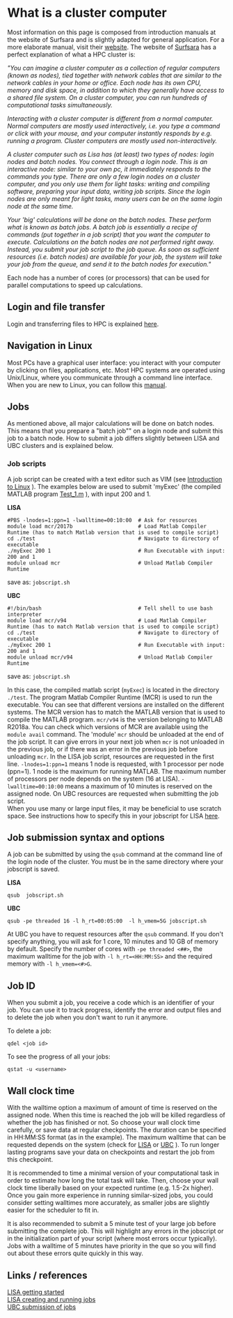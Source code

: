 # What is a cluster computer

Most information on this page is composed from introduction manuals at the website of Surfsara and is slightly adapted for general application. For a more elaborate manual, visit their [website](https://userinfo.surfsara.nl/systems/lisa/getting-started).
The website of [Surfsara](https://userinfo.surfsara.nl/systems/lisa/getting-started) has a perfect explanation of what a HPC cluster is:

_"You can imagine a cluster computer as a collection of regular computers (known as nodes), tied together with network cables that are similar to the network cables in your home or office. Each node has its own CPU, memory and disk space, in addition to which they generally have access to a shared file system. On a cluster computer, you can run hundreds of computational tasks simultaneously._

_Interacting with a cluster computer is different from a normal computer. Normal computers are mostly used interactively, i.e. you type a command or click with your mouse, and your computer instantly responds by e.g. running a program. Cluster computers are mostly used non-interactively._ 

_A cluster computer such as Lisa has (at least) two types of nodes: login nodes and batch nodes. You connect through a login node. This is an interactive node: similar to your own pc, it immediately responds to the commands you type. There are only a few login nodes on a cluster computer, and you only use them for light tasks: writing and compiling software, preparing your input data, writing job scripts. Since the login nodes are only meant for light tasks, many users can be on the same login node at the same time._

_Your 'big' calculations will be done on the batch nodes. These perform what is known as batch jobs. A batch job is essentially a recipe of commands (put together in a job script) that you want the computer to execute. Calculations on the batch nodes are not performed right away. Instead, you submit your job script to the job queue. As soon as sufficient resources (i.e. batch nodes) are available for your job, the system will take your job from the queue, and send it to the batch nodes for execution."_ 

Each node has a number of cores (or processors) that can be used for parallel computations to speed up calculations.

## Login and file transfer 

Login and transferring files to HPC is explained [here](./ssh.md).

## Navigation in Linux

Most PCs have a graphical user interface: you interact with your computer by clicking on files, applications, etc. Most HPC systems are operated using Unix/Linux, where you communicate through a command line interface. When you are new to Linux, you can follow this [manual](./Linux_intro.md).

## Jobs

As mentioned above, all major calculations will be done on batch nodes. This means that you prepare a "batch job"" on a login node and submit this job to a batch node. How to submit a job differs slightly between LISA and UBC clusters and is explained below.


### Job scripts

A job script can be created with a text editor such as VIM (see [Introduction to Linux](./Linux_intro.md) ). 
The examples below are used to submit 'myExec' (the compiled MATLAB program [Test_1.m](./Test_1.m) ), with input 200 and 1. 

**LISA**

```
#PBS -lnodes=1:ppn=1 -lwalltime=00:10:00  # Ask for resources
module load mcr/2017b                     # Load Matlab Compiler Runtime (has to match Matlab version that is used to compile script)
cd ./test                                 # Navigate to directory of executable
./myExec 200 1                            # Run Executable with input: 200 and 1
module unload mcr                         # Unload Matlab Compiler Runtime 
```
save as: `jobscript.sh`

**UBC**

```
#!/bin/bash                               # Tell shell to use bash interpreter
module load mcr/v94                       # Load Matlab Compiler Runtime (has to match Matlab version that is used to compile script)
cd ./test                                 # Navigate to directory of executable
./myExec 200 1                            # Run Executable with input: 200 and 1
module unload mcr/v94                     # Unload Matlab Compiler Runtime
```
save as: `jobscript.sh`

In this case, the compiled matlab script (`myExec`) is located in the directory `./test`. The program Matlab Compiler Runtime (MCR) is used to run the executable. You can see that different versions are installed on the different systems. The MCR version has to match the MATLAB version that is used to compile the MATLAB program. `mcr/v94` is the version belonging to MATLAB R2018a. You can check which versions of MCR are available using the `module avail` command. The 'module' `mcr` should be unloaded at the end of the job script. It can give errors in your next job when `mcr` is not unloaded in the previous job, or if there was an error in the previous job before unloading `mcr`. In the LISA job script, resources are requested in the first line. `-lnodes=1:ppn=1` means 1 node is requested, with 1 processor per node (ppn=1). 1 node is the maximum for running MATLAB. The maximum number of processors per node depends on the system (16 at LISA). `-lwalltime=00:10:00` means a maximum of 10 minutes is reserved on the assigned node. 
On UBC resources are requested when submitting the job script.  
When you use many or large input files, it may be beneficial to use scratch space. See instructions how to specify this in your jobscript for LISA [here](https://userinfo.surfsara.nl/systems/lisa/user-guide/creating-and-running-jobs).



## Job submission syntax and options

A job can be submitted by using the `qsub` command at the command line of the login node of the cluster. You must be in the same directory where your jobscript is saved.

**LISA**
```
qsub  jobscript.sh
```

**UBC**
```
qsub -pe threaded 16 -l h_rt=00:05:00  -l h_vmem=5G jobscript.sh
```

At UBC you have to request resources after the `qsub` command. If you don't specify anything, you will ask for 1 core, 10 minutes and 10 GB of memory by default. Specify the number of cores with `-pe threaded <##>`, the maximum walltime for the job with `-l h_rt=<HH:MM:SS>` and the required memory with `-l h_vmem=<#>G`.

## Job ID

When you submit a job, you receive a code which is an identifier of your job. You can use it to track progress, identify the error and output files and to delete the job when you don't want to run it anymore.

To delete a job:

`qdel <job id>`

To see the progress of all your jobs:

`qstat -u <username>`

## Wall clock time
With the walltime option a maximum of amount of time is reserved on the assigned node. When this time is reached the job will be killed regardless of whether the job has finished or not. So choose your wall clock time carefully, or save data at regular checkpoints.
The duration can be specified in HH:MM:SS format (as in the example). The maximum walltime that can be requested depends on the system (check for [LISA](https://userinfo.surfsara.nl/systems/lisa/user-guide/creating-and-running-jobs) or [UBC](https://wiki.bioinformatics.umcutrecht.nl/bin/view/HPC/FirstTimeUsers#Submission_of_jobs) ). To run longer lasting programs save your data on checkpoints and restart the job from this checkpoint.

It is recommended to time a minimal version of your computational task in order to estimate how long the total task will take. Then, choose your wall clock time liberally based on your expected runtime (e.g. 1.5-2x higher). Once you gain more experience in running similar-sized jobs, you could consider setting walltimes more accurately, as smaller jobs are slightly easier for the scheduler to fit in.

It is also recommended to submit a 5 minute test of your large job before submitting the complete job. This will highlight any errors in the jobscript or in the initialization part of your script (where most errors occur typically). Jobs with a walltime of 5 minutes have priority in the que so you will find out about these errors quite quickly in this way. 


## Links / references  
[LISA getting started](https://userinfo.surfsara.nl/systems/lisa/getting-started)  
[LISA creating and running jobs](https://userinfo.surfsara.nl/systems/lisa/user-guide/creating-and-running-jobs)  
[UBC submission of jobs](https://wiki.bioinformatics.umcutrecht.nl/bin/view/HPC/FirstTimeUsers#Submission_of_jobs) 


